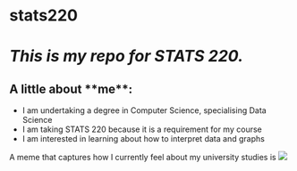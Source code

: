 # stats220

<em><h1>This is my repo for STATS 220. </h1></em>

<h2>A little about **me**:</h2>

- I am undertaking a degree in Computer Science, specialising Data Science
- I am taking STATS 220 because it is a requirement for my course
- I am interested in learning about how to interpret data and graphs

A meme that captures how I currently feel about my university studies is ![](https://c.tenor.com/9FVTXVpYPWUAAAAC/tenor.gif)
